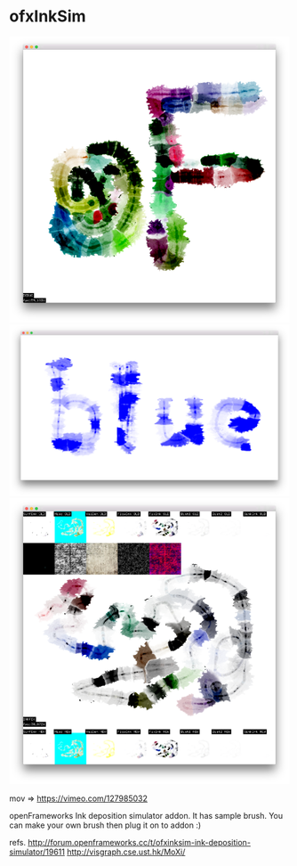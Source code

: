 # ofxInkSim #

![ofxInkSim](https://github.com/Akira-Hayasaka/ofxInkSim/raw/master/redmeimg/a.png)
![ofxInkSim](https://github.com/Akira-Hayasaka/ofxInkSim/raw/master/redmeimg/c.png)
![ofxInkSim](https://github.com/Akira-Hayasaka/ofxInkSim/raw/master/redmeimg/d.png)

mov => https://vimeo.com/127985032

openFrameworks Ink deposition simulator addon.
It has sample brush. You can make your own brush then plug it on to addon :)

refs.
http://forum.openframeworks.cc/t/ofxinksim-ink-deposition-simulator/19611
http://visgraph.cse.ust.hk/MoXi/


